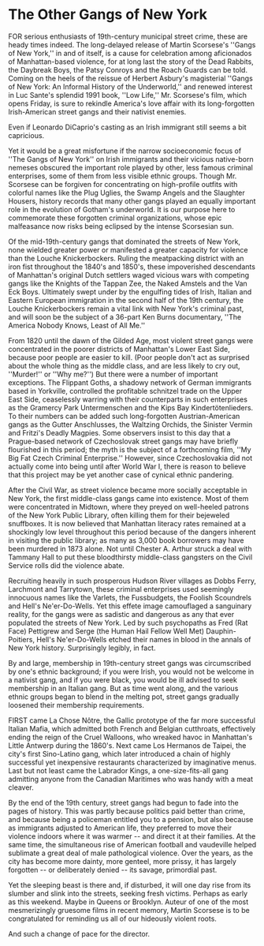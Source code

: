 The Other Gangs of New York
==================


FOR serious enthusiasts of 19th-century municipal street crime, these are heady times indeed. The long-delayed release of Martin Scorsese's ''Gangs of New York,'' in and of itself, is a cause for celebration among aficionados of Manhattan-based violence, for at long last the story of the Dead Rabbits, the Daybreak Boys, the Patsy Conroys and the Roach Guards can be told. Coming on the heels of the reissue of Herbert Asbury's magisterial ''Gangs of New York: An Informal History of the Underworld,'' and renewed interest in Luc Sante's splendid 1991 book, ''Low Life,'' Mr. Scorsese's film, which opens Friday, is sure to rekindle America's love affair with its long-forgotten Irish-American street gangs and their nativist enemies.

Even if Leonardo DiCaprio's casting as an Irish immigrant still seems a bit capricious.

Yet it would be a great misfortune if the narrow socioeconomic focus of ''The Gangs of New York'' on Irish immigrants and their vicious native-born nemeses obscured the important role played by other, less famous criminal enterprises, some of them from less visible ethnic groups. Though Mr. Scorsese can be forgiven for concentrating on high-profile outfits with colorful names like the Plug Uglies, the Swamp Angels and the Slaughter Housers, history records that many other gangs played an equally important role in the evolution of Gotham's underworld. It is our purpose here to commemorate these forgotten criminal organizations, whose epic malfeasance now risks being eclipsed by the intense Scorsesian sun.

Of the mid-19th-century gangs that dominated the streets of New York, none wielded greater power or manifested a greater capacity for violence than the Louche Knickerbockers. Ruling the meatpacking district with an iron fist throughout the 1840's and 1850's, these impoverished descendants of Manhattan's original Dutch settlers waged vicious wars with competing gangs like the Knights of the Tappan Zee, the Naked Amstels and the Van Eck Boys. Ultimately swept under by the engulfing tides of Irish, Italian and Eastern European immigration in the second half of the 19th century, the Louche Knickerbockers remain a vital link with New York's criminal past, and will soon be the subject of a 36-part Ken Burns documentary, ''The America Nobody Knows, Least of All Me.''

From 1820 until the dawn of the Gilded Age, most violent street gangs were concentrated in the poorer districts of Manhattan's Lower East Side, because poor people are easier to kill. (Poor people don't act as surprised about the whole thing as the middle class, and are less likely to cry out, ''Murder!'' or ''Why me?'') But there were a number of important exceptions. The Flippant Goths, a shadowy network of German immigrants based in Yorkville, controlled the profitable schnitzel trade on the Upper East Side, ceaselessly warring with their counterparts in such enterprises as the Gramercy Park Untermenschen and the Kips Bay Kindertötenlieders. To their numbers can be added such long-forgotten Austrian-American gangs as the Gutter Anschlusses, the Waltzing Orchids, the Sinister Vermin and Fritzi's Deadly Magpies. Some observers insist to this day that a Prague-based network of Czechoslovak street gangs may have briefly flourished in this period; the myth is the subject of a forthcoming film, ''My Big Fat Czech Criminal Enterprise.'' However, since Czechoslovakia did not actually come into being until after World War I, there is reason to believe that this project may be yet another case of cynical ethnic pandering.

After the Civil War, as street violence became more socially acceptable in New York, the first middle-class gangs came into existence. Most of them were concentrated in Midtown, where they preyed on well-heeled patrons of the New York Public Library, often killing them for their bejeweled snuffboxes. It is now believed that Manhattan literacy rates remained at a shockingly low level throughout this period because of the dangers inherent in visiting the public library; as many as 3,000 book borrowers may have been murdered in 1873 alone. Not until Chester A. Arthur struck a deal with Tammany Hall to put these bloodthirsty middle-class gangsters on the Civil Service rolls did the violence abate.

Recruiting heavily in such prosperous Hudson River villages as Dobbs Ferry, Larchmont and Tarrytown, these criminal enterprises used seemingly innocuous names like the Varlets, the Fussbudgets, the Foolish Scoundrels and Hell's Ne'er-Do-Wells. Yet this effete image camouflaged a sanguinary reality, for the gangs were as sadistic and dangerous as any that ever populated the streets of New York. Led by such psychopaths as Fred (Rat Face) Pettigrew and Serge (the Human Hail Fellow Well Met) Dauphin-Poitiers, Hell's Ne'er-Do-Wells etched their names in blood in the annals of New York history. Surprisingly legibly, in fact.

By and large, membership in 19th-century street gangs was circumscribed by one's ethnic background; if you were Irish, you would not be welcome in a nativist gang, and if you were black, you would be ill advised to seek membership in an Italian gang. But as time went along, and the various ethnic groups began to blend in the melting pot, street gangs gradually loosened their membership requirements.

FIRST came La Chose Nôtre, the Gallic prototype of the far more successful Italian Mafia, which admitted both French and Belgian cutthroats, effectively ending the reign of the Cruel Walloons, who wreaked havoc in Manhattan's Little Antwerp during the 1860's. Next came Los Hermanos de Taipei, the city's first Sino-Latino gang, which later introduced a chain of highly successful yet inexpensive restaurants characterized by imaginative menus. Last but not least came the Labrador Kings, a one-size-fits-all gang admitting anyone from the Canadian Maritimes who was handy with a meat cleaver.

By the end of the 19th century, street gangs had begun to fade into the pages of history. This was partly because politics paid better than crime, and because being a policeman entitled you to a pension, but also because as immigrants adjusted to American life, they preferred to move their violence indoors where it was warmer -- and direct it at their families. At the same time, the simultaneous rise of American football and vaudeville helped sublimate a great deal of male pathological violence. Over the years, as the city has become more dainty, more genteel, more prissy, it has largely forgotten -- or deliberately denied -- its savage, primordial past.

Yet the sleeping beast is there and, if disturbed, it will one day rise from its slumber and slink into the streets, seeking fresh victims. Perhaps as early as this weekend. Maybe in Queens or Brooklyn. Auteur of one of the most mesmerizingly gruesome films in recent memory, Martin Scorsese is to be congratulated for reminding us all of our hideously violent roots.

And such a change of pace for the director.
